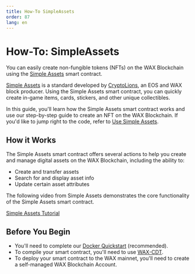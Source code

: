 ```yaml
---
title: How-To SimpleAssets
order: 87
lang: en
---
```

 
# How-To: SimpleAssets

You can easily create non-fungible tokens (NFTs) on the WAX Blockchain using the <a href="https://github.com/CryptoLions/SimpleAssets" target="_blank">Simple Assets</a> smart contract.

<a href="https://www.simpleassets.io/" target="_blank">Simple Assets</a> is a standard developed by <a href="https://cryptolions.io/" target="_blank">CryptoLions</a>, an EOS and WAX block producer. Using the Simple Assets smart contract, you can quickly create in-game items, cards, stickers, and other unique collectibles. 

In this guide, you'll learn how the Simple Assets smart contract works and use our step-by-step guide to create an NFT on the WAX Blockchain. If you'd like to jump right to the code, refer to [Use Simple Assets](/docs/tutorials/howto_simpleassets/nft_basics).

## How it Works

The Simple Assets smart contract offers several actions to help you create and manage digital assets on the WAX Blockchain, including the ability to:

* Create and transfer assets
* Search for and display asset info
* Update certain asset attributes

The following video from Simple Assets demonstrates the core functionality of the Simple Assets smart contract.

[Simple Assets Tutorial](https://www.youtube.com/watch?v=UVbvIZfrLdY)

## Before You Begin

* You'll need to complete our [Docker Quickstart](/build/dapp-development/docker-setup/) (recommended).
* To compile your smart contract, you'll need to use [WAX-CDT](/build/dapp-development/wax-cdt/cdt_use).
* To deploy your smart contract to the WAX mainnet, you'll need to create a self-managed WAX Blockchain Account.






